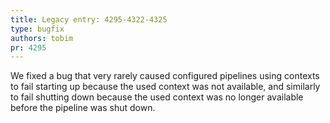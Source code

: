 ```yaml
---
title: Legacy entry: 4295-4322-4325
type: bugfix
authors: tobim
pr: 4295
---
```


We fixed a bug that very rarely caused configured pipelines using contexts to
fail starting up because the used context was not available, and similarly to
fail shutting down because the used context was no longer available before the
pipeline was shut down.
